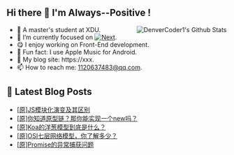 ## Hi there 👋 I'm Always--Positive !
<div>
  <img alt="DenverCoder1's Github Stats" src="https://denvercoder1-github-readme-stats.vercel.app/api?username=qq1120637483&show_icons=true&count_private=true&theme=react&hide_border=true&hide_title=true&bg_color=1F222E&title_color=F85D7F&icon_color=F8D866" align= "right" />

- 🎒 A master's student at XDU. 
- 🔬 I’m currently focused on [![Next](https://img.shields.io/badge/-Next-brightgreen)](https://). 
- 😋 I enjoy working on Front-End development.
- 🎵 Fun fact: I use Apple Music for Android.
- 📝 My blog site: https://xxx.
- 📫 How to reach me:  1120637483@qq.com.
</div>  


## 📕 Latest Blog Posts

<!-- BLOG-POST-LIST:START -->
- [[原]JS模块化演变及其区别](https://blog.csdn.net/sinat_41696687/article/details/124207713)
- [[原]你知道原型链？那你能实现一个new吗？](https://blog.csdn.net/sinat_41696687/article/details/124186342)
- [[原]Koa的洋葱模型到底是什么？](https://blog.csdn.net/sinat_41696687/article/details/124162747)
- [[原]OSI七层网络模型，你了解多少？](https://blog.csdn.net/sinat_41696687/article/details/124141604)
- [[原]Promise的异常捕获问题](https://blog.csdn.net/sinat_41696687/article/details/124099150)
<!-- BLOG-POST-LIST:END -->









